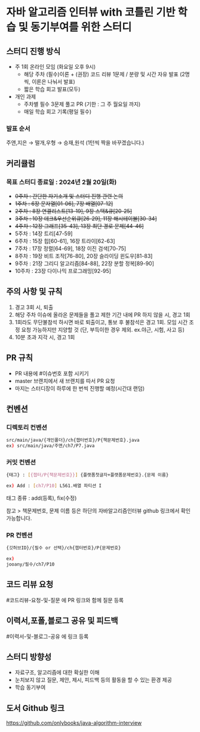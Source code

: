 # 자바 알고리즘 인터뷰 with 코틀린 기반 학습 및 동기부여를 위한 스터디
## 스터디 진행 방식
- 주 1회 온라인 모임 (화요일 오후 9시)
    - 해당 주차 (필수)이론 + (권장) 코드 리뷰 1문제 / 분량 및 시간 자유 발표 (2명씩, 이론은 나눠서 발표)
    - 짧은 학습 회고 발표(모두)
- 개인 과제
    - 주차별 필수 3문제 풀고 PR (기한 : 그 주 월요일 까지)
    - 매일 학습 회고 기록(평일 필수)
### 발표 순서
주앤,지은 → 떨개,우형 → 승재,원석 (1턴씩 짝을 바꾸겠습니다.)
## 커리큘럼
### 목표 스터디 종료일 : 2024년 2월 20일(화)
- ~~0주차 : 간단한 자기소개 및 스터디 진행 관련 논의~~
- ~~1주차 : 6장 문자열[01-06], 7장 배열[07-12]~~
- ~~2주차 : 8장 연결리스트[13-19], 9장 스택&큐[20-25]~~
- ~~3주차 : 10장 데크&우선순위큐[26-29], 11장 해시테이블[30-34]~~
- ~~4주차 : 12장 그래프[35-43], 13장 최단 경로 문제[44-46]~~
- 5주차 : 14장 트리[47-59]
- 6주차 : 15장 힙[60-61], 16장 트라이[62-63]
- 7주차 : 17장 정렬[64-69], 18장 이진 검색[70-75]
- 8주차 : 19장 비트 조작[76-80], 20장 슬라이딩 윈도우[81-83]
- 9주차 : 21장 그리디 알고리즘[84-88], 22장 분할 정복[89-90]
- 10주차 : 23장 다이나믹 프로그래밍[92-95]
## 주의 사항 및 규칙
1. 경고 3회 시, 퇴출
2. 해당 주차 이슈에 올라온 문제들을 풀고 제한 기간 내에 PR 하지 않을 시, 경고 1회
3. 1회라도 무단불참석 하시면 바로 퇴출이고, 통보 후 불참석은 경고 1회. 모임 시간 조정 요청 가능하지만 지양할 것 (단, 부득이한 경우 제외. ex.야근, 시험, 사고 등)
4. 10분 초과 지각 시, 경고 1회
## PR 규칙
- PR 내용에 #이슈번호 포함 시키기
- master 브랜치에서 새 브랜치를 따서 PR 요청
- 마지는 스터디장이 하루에 한 번씩 진행할 예정(시간대 랜덤)
## 컨벤션
### 디렉토리 컨벤션
```bash
src/main/java/{개인폴더}/ch{챕터번호}/P{책문제번호}.java 
ex) src/main/java/주앤/ch7/P7.java 
```
### 커밋 컨벤션
```bash
{태그} : [{챕터/P{책문제번호}}] {플랫폼첫글자+플랫폼문제번호}.{문제 이름}

ex) Add : [ch7/P10] L561.배열 파티션 I
```
태그 종류 : add(등록), fix(수정)

참고 > 책문제번호, 문제 이름 등은 하단의 자바알고리즘인터뷰 github 링크에서 확인 가능합니다.
### PR 컨벤션
```bash
{깃허브ID}/{필수 or 선택}/ch{챕터번호}/P{문제번호}

ex) 
jooany/필수/ch7/P10
```
## 코드 리뷰 요청
#코드리뷰-요청-및-질문 에 PR 링크와 함께 질문 등록
## 이력서,포폴,블로그 공유 및 피드백
#이력서-및-블로그-공유 에 링크 등록
## 스터디 방향성
- 자료구조, 알고리즘에 대한 확실한 이해
- 눈치보지 않고 질문, 제안, 제시, 피드백 등의 활동을 할 수 있는 환경 제공
- 학습 동기부여
## 도서 Github 링크
https://github.com/onlybooks/java-algorithm-interview
